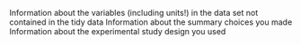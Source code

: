 Information about the variables (including units!) in the data set not contained in the tidy data
Information about the summary choices you made
Information about the experimental study design you used